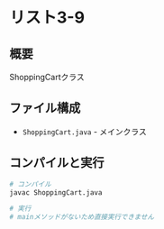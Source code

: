 # リスト3-9

## 概要
ShoppingCartクラス

## ファイル構成
- `ShoppingCart.java` - メインクラス

## コンパイルと実行
```bash
# コンパイル
javac ShoppingCart.java

# 実行
# mainメソッドがないため直接実行できません
```
